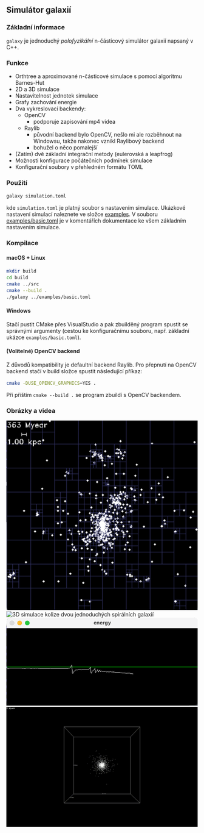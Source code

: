 ## Simulátor galaxií

### Základní informace

`galaxy` je jednoduchý *polofyzikální* n-částicový simulátor galaxií napsaný v C++.

### Funkce

- Orthtree a aproximované n-částicové simulace s pomocí algoritmu Barnes-Hut
- 2D a 3D simulace
- Nastavitelnost jednotek simulace
- Grafy zachování energie
- Dva vykreslovací backendy:
    - OpenCV
        - podporuje zapisování mp4 videa
    - Raylib
        - původní backend bylo OpenCV, nešlo mi ale rozběhnout na Windowsu, takže nakonec vznikl Raylibový backend
        - bohužel o něco pomalejší
- (Zatím) dvě základní integrační metody (eulerovská a leapfrog)
- Možnosti konfigurace počátečních podmínek simulace
- Konfigurační soubory v přehledném formátu TOML

### Použití
```sh
galaxy simulation.toml
```
kde `simulation.toml` je platný soubor s nastavením simulace. Ukázkové nastavení simulací naleznete ve složce [examples](../examples). V souboru [examples/basic.toml](../examples/basic.toml) je v komentářích dokumentace ke všem základním nastavením simulace.

### Kompilace

#### macOS + Linux
```sh
mkdir build
cd build
cmake ../src
cmake --build .
./galaxy ../examples/basic.toml
```

#### Windows
Stačí pustit CMake přes VisualStudio a pak zbuilděný program spustit se správnými argumenty (cestou ke konfiguračnímu souboru, např. základní ukázce `examples/basic.toml`).

#### (Volitelné) OpenCV backend
Z důvodů kompatibility je defaultní backend Raylib. Pro přepnutí na OpenCV backend stačí v build složce spustit následující příkaz:
```sh
cmake -DUSE_OPENCV_GRAPHICS=YES .
```
Při příštím `cmake --build .` se program zbuildí s OpenCV backendem.

### Obrázky a videa
![2D simulace s vizualizací quadtree](assets/quadtree.png "2D simulace s vizualizací quadtree")
![3D simulace kolize dvou jednoduchých spirálních galaxií](assets/collision.gif "3D simulace kolize dvou jednoduchých spirálních galaxií")
![Grafy zachování energie](assets/energy.png "Grafy zachování energie")
![Jednoduchá simulace eliptické galaxie](assets/sphere.gif "Jednoduchá simulace eliptické galaxie")